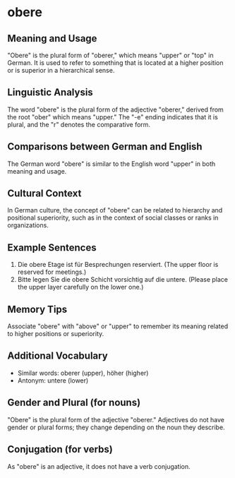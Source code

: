 # obere
## Meaning and Usage
"Obere" is the plural form of "oberer," which means "upper" or "top" in German. It is used to refer to something that is located at a higher position or is superior in a hierarchical sense.

## Linguistic Analysis
The word "obere" is the plural form of the adjective "oberer," derived from the root "ober" which means "upper." The "-e" ending indicates that it is plural, and the "r" denotes the comparative form. 

## Comparisons between German and English
The German word "obere" is similar to the English word "upper" in both meaning and usage.

## Cultural Context
In German culture, the concept of "obere" can be related to hierarchy and positional superiority, such as in the context of social classes or ranks in organizations.

## Example Sentences
1. Die obere Etage ist für Besprechungen reserviert. (The upper floor is reserved for meetings.)
2. Bitte legen Sie die obere Schicht vorsichtig auf die untere. (Please place the upper layer carefully on the lower one.)

## Memory Tips
Associate "obere" with "above" or "upper" to remember its meaning related to higher positions or superiority.

## Additional Vocabulary
- Similar words: oberer (upper), höher (higher)
- Antonym: untere (lower)

## Gender and Plural (for nouns)
"Obere" is the plural form of the adjective "oberer." Adjectives do not have gender or plural forms; they change depending on the noun they describe.

## Conjugation (for verbs)
As "obere" is an adjective, it does not have a verb conjugation.